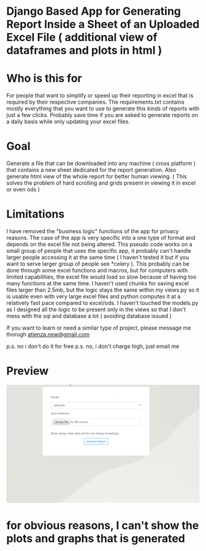 # Django Based App for Generating Report Inside a Sheet of an Uploaded Excel File ( additional view of dataframes and plots in html )

# Who is this for

For people that want to simplify or speed up their reporting in excel that is required by their respective companies. The requirements.txt contains mostly everything that you want to use to generate this kinds of reports with just a few clicks. Probably save time if you are asked to generate reports on a daily basis while only updating your excel files. 

# Goal

Generate a file that can be downloaded into any machine ( cross platform ) that contains a new sheet dedicated for the report generation.
Also generate html view of the whole report for better human viewing. ( This solves the problem of hard scrolling and grids present in viewing it in excel or even ods )

# Limitations

I have removed the "business logic" functions of the app for privacy reasons. The case of the app is very specific into a one type of format and depends on the excel file not being altered.
This pseudo code works on a small group of people that uses the specific app, it probably can't handle larger people accessing it at the same time ( I haven't tested it but if you want to serve larger group of people see *celery ).
This probably can be done through some excel functions and macros, but for computers with limited capabilities, the excel file would load so slow because of having too many functions at the same time. I haven't used chunks for saving excel files larger than 2.5mb, but the logic stays the same within my views.py so it is usable even with very large excel files and python computes it at a relatively fast pace compared to excel/ods.
I haven't touched the models.py as I designed all the logic to be present only in the views so that I don't mess with the sql and database a lot ( avoiding database issued )

If you want to learn or need a similar type of project, please message me thorugh atienza.new@gmail.com

p.s. no i don't do it for free
p.s. no, i don't charge high, just email me

# Preview
![!alt text](file_input.png)

# for obvious reasons, I can't show the plots and graphs that is generated
